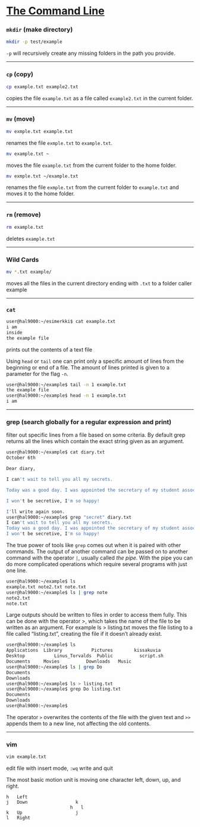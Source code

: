 # [The Command Line](https://tkt-lapio.github.io/command-line/)

  ### `mkdir` (make directory)
  ```bash
  mkdir -p test/example
  ```
  `-p` will recursively create any missing folders in the path you provide.

  ---
  
  ### `cp` (copy)
  ```bash
  cp example.txt example2.txt
  ```
  copies the file `example.txt` as a file called `example2.txt` in the current folder.

  ---

  ### `mv` (move)
  ```bash
  mv exmple.txt example.txt
  ```
  renames the file `exmple.txt` to `example.txt`.
  ```bash
  mv example.txt ~
  ```
  moves the file `example.txt` from the current folder to the home folder.
  ```bash
  mv exmple.txt ~/example.txt
  ```
  renames the file `exmple.txt` from the current folder to `example.txt` and moves it to the home folder.

  ---

  ### `rm` (remove)
  ```bash
  rm example.txt
  ```
  deletes `example.txt`

  ---

  ### Wild Cards
  ```bash
  mv *.txt example/
  ```
  moves all the files in the current directory ending with `.txt` to a folder caller example

  ---

  ### `cat`
  ```bash
  user@hal9000:~/esimerkki$ cat example.txt
  i am 
  inside
  the example file
  ```
  prints out the contents of a text file

  Using `head` or `tail` one can print only a specific amount of lines from the beginning or end of a file. The amount of lines printed is given to a parameter for the flag `-n`.
  ```bash  
  user@hal9000:~/example$ tail -n 1 example.txt
  the example file
  user@hal9000:~/example$ head -n 1 example.txt
  i am
  ```

  ---

  ### grep (search globally for a regular expression and print)
  filter out specific lines from a file based on some criteria. By default grep returns all the lines which contain the exact string given as an argument.
  ```bash
  user@hal9000:~/example$ cat diary.txt
  October 6th
  
  Dear diary,
  
  I can't wait to tell you all my secrets. 
  
  Today was a good day. I was appointed the secretary of my student association.
  
  I won't be secretive, I'm so happy!
  
  I'll write again soon.
  user@hal9000:~/example$ grep "secret" diary.txt 
  I can't wait to tell you all my secrets. 
  Today was a good day. I was appointed the secretary of my student association.
  I won't be secretive, I'm so happy!
  ```

  The true power of tools like `grep` comes out when it is paired with other commands. The output of another command can be passed on to another command with the operator `|`, usually called _the pipe_. With the pipe you can do more complicated operations which require several programs with just one line.
  ```bash
  user@hal9000:~/example$ ls
  example.txt note2.txt note.txt
  user@hal9000:~/example$ ls | grep note
  note2.txt
  note.txt
  ```

  Large outputs should be written to files in order to access them fully. This can be done with the operator >, which takes the name of the file to be written as an argument. For example ls > listing.txt moves the file listing to a file called “listing.txt”, creating the file if it doesn’t already exist.

  ```bash
  user@hal9000:~/example$ ls 
  Applications	Library		      Pictures	      kissakuvia
  Desktop		    Linus_Torvalds	Public          script.sh
  Documents	    Movies	        Downloads	Music
  user@hal9000:~/example$ ls | grep Do
  Documents
  Downloads
  user@hal9000:~/example$ ls > listing.txt
  user@hal9000:~/example$ grep Do listing.txt 
  Documents
  Downloads
  user@hal9000:~/example$
  ```
  The operator `>` overwrites the contents of the file with the given text and `>>` appends them to a new line, not affecting the old contents.

  ---

  ### vim
  ```bash
  vim example.txt
  ```
  edit file with insert mode, 
  `:wq` write and quit

  The most basic motion unit is moving one character left, down, up, and right.
  ```
  h   Left
  j   Down                  k
                          h   l
  k   Up                    j
  l   Right
  ```
